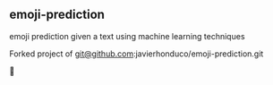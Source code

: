 ﻿## emoji-prediction
emoji prediction given a text using machine learning techniques

Forked project of git@github.com:javierhonduco/emoji-prediction.git


:tada:
